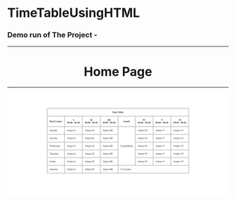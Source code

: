 # TimeTableUsingHTML

<h3>Demo run of The Project - </h3><hr>
<div align="center">
<h1 [align]="center">Home Page</h1><hr>
<img src="./Timetable.png">
</div>
